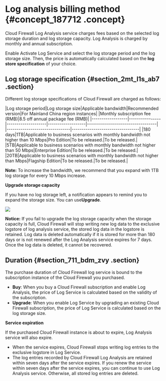 # Log analysis billing method {#concept_187712 .concept}

Cloud Firewall Log Analysis service charges fees based on the selected log storage duration and log storage capacity. Log Analysis is charged by monthly and annual subscription.

Enable Activate Log Service and select the log storage period and the log storage size. Then, the price is automatically calculated based on the **log store specification** of your choice.

## Log storage specification {#section_2mt_l1s_ab7 .section}

Different log storage specifications of Cloud Firewall are charged as follows:

|Log storage period|Log storage size|Applicable bandwidth|Recommended version|For Mainland China region instances|
|Monthly subscription fee \(RMB\)|8.5 off annual package fee \(RMB\)|
|------------------|----------------|--------------------|-------------------|-----------------------------------|
|--------------------------------|----------------------------------|
|180 days|1TB|Applicable to business scenarios with monthly bandwidth not higher than 10 Mbps|Pro Edition|To be released.|To be released.|
|5TB|Applicable to business scenarios with monthly bandwidth not higher than 50 Mbps|Enterprise Edition|To be released.|To be released.|
|20TB|Applicable to business scenarios with monthly bandwidth not higher than Mbps|Flagship Edition|To be released.|To be released.|

**Note:** To increase the bandwidth, we recommend that you expand with 1TB log storage for every 10 Mbps increase.

**Upgrade storage capacity**

If you have no log storage left, a notification appears to remind you to expand the storage size. You can use**Upgrade**.

![](http://static-aliyun-doc.oss-cn-hangzhou.aliyuncs.com/assets/img/161299/155802147645235_en-US.png)

**Notice:** If you fail to upgrade the log storage capacity when the storage capacity is full, Cloud Firewall will stop writing new log data to the exclusive logstore of log analysis service, the stored log data in the logstore is retained. Log data is deleted automatically if it is stored for more than 180 days or is not renewed after the Log Analysis service expires for 7 days. Once the log data is deleted, it cannot be recovered.

## Duration {#section_711_bdm_zvy .section}

The purchase duration of Cloud Firewall log service is bound to the subscription instance of the Cloud Firewall you purchased.

-   **Buy**: When you buy a Cloud Firewall subscription and enable Log Analysis, the price of Log Service is calculated based on the validity of the subscription.
-   **Upgrade**: When you enable Log Service by upgrading an existing Cloud Firewall subscription, the price of Log Service is calculated based on the log storage size.

**Service expiration**

If the purchased Cloud Firewall instance is about to expire, Log Analysis service will also expire.

-   When the service expires, Cloud Firewall stops writing log entries to the exclusive logstore in Log Service.
-   The log entries recorded by Cloud Firewall Log Analysis are retained within seven days after the service expires. If you renew the service within seven days after the service expires, you can continue to use Log Analysis service. Otherwise, all stored log entries are deleted.

